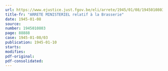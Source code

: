 ```yaml
---
url: https://www.ejustice.just.fgov.be/eli/arrete/1945/01/08/1945010803/justel
title-fr: "ARRETE MINISTERIEL relatif à la Brasserie"
date: 1945-01-08
source:
number: 1945010803
page: 88888
case: 1945-01-08/03
publication: 1945-01-10
starts:
modifies:
pdf-original:
pdf-consolidated:
---
```


